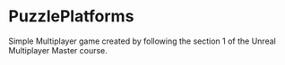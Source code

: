 # PuzzlePlatforms
Simple Multiplayer game created by following the section 1 of the Unreal Multiplayer Master course.
